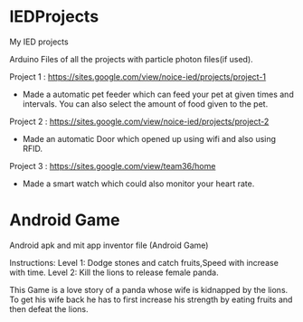 # IEDProjects
My IED projects

Arduino Files of all the projects with particle photon files(if used).

Project 1 : https://sites.google.com/view/noice-ied/projects/project-1  

- Made a automatic pet feeder which can feed your pet at given times and intervals. You can also select the amount of food given to the pet.

Project 2 : https://sites.google.com/view/noice-ied/projects/project-2  

- Made an automatic Door which opened up using wifi and also using RFID. 

Project 3 : https://sites.google.com/view/team36/home  

- Made a smart watch which could also monitor your heart rate.

# Android Game
Android apk and mit app inventor file (Android Game)

Instructions:
Level 1: Dodge stones and catch fruits,Speed with increase with time.
Level 2: Kill the lions to release female panda.

This Game is a love story of a panda whose wife is kidnapped by the lions. To get his wife back he has to first increase his strength by eating fruits and then defeat the lions.
